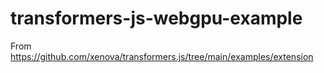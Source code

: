# transformers-js-webgpu-example

From https://github.com/xenova/transformers.js/tree/main/examples/extension
